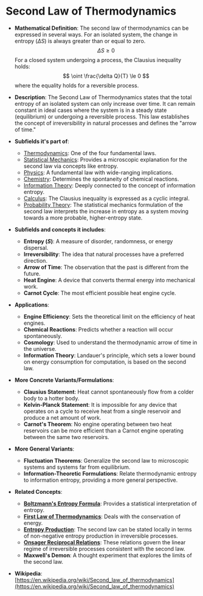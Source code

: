 # Second Law of Thermodynamics

- **Mathematical Definition**: The second law of thermodynamics can be expressed in several ways. For an isolated system, the change in entropy ($\Delta S$) is always greater than or equal to zero.
$$ \Delta S \ge 0 $$
  For a closed system undergoing a process, the Clausius inequality holds:
$$ \oint \frac{\delta Q}{T} \le 0 $$
  where the equality holds for a reversible process.

- **Description**: The Second Law of Thermodynamics states that the total entropy of an isolated system can only increase over time. It can remain constant in ideal cases where the system is in a steady state (equilibrium) or undergoing a reversible process. This law establishes the concept of irreversibility in natural processes and defines the "arrow of time."

- **Subfields it's part of**:
    - [Thermodynamics](https://en.wikipedia.org/wiki/Thermodynamics): One of the four fundamental laws.
    - [Statistical Mechanics](https://en.wikipedia.org/wiki/Statistical_mechanics): Provides a microscopic explanation for the second law via concepts like entropy.
    - [Physics](https://en.wikipedia.org/wiki/Physics): A fundamental law with wide-ranging implications.
    - [Chemistry](https://en.wikipedia.org/wiki/Chemistry): Determines the spontaneity of chemical reactions.
    - [Information Theory](https://en.wikipedia.org/wiki/Information_theory): Deeply connected to the concept of information entropy.
    - [Calculus](https://en.wikipedia.org/wiki/Calculus): The Clausius inequality is expressed as a cyclic integral.
    - [Probability Theory](https://en.wikipedia.org/wiki/Probability_theory): The statistical mechanics formulation of the second law interprets the increase in entropy as a system moving towards a more probable, higher-entropy state.

- **Subfields and concepts it includes**:
    - **Entropy ($S$)**: A measure of disorder, randomness, or energy dispersal.
    - **Irreversibility**: The idea that natural processes have a preferred direction.
    - **Arrow of Time**: The observation that the past is different from the future.
    - **Heat Engine**: A device that converts thermal energy into mechanical work.
    - **Carnot Cycle**: The most efficient possible heat engine cycle.

- **Applications**:
    - **Engine Efficiency**: Sets the theoretical limit on the efficiency of heat engines.
    - **Chemical Reactions**: Predicts whether a reaction will occur spontaneously.
    - **Cosmology**: Used to understand the thermodynamic arrow of time in the universe.
    - **Information Theory**: Landauer's principle, which sets a lower bound on energy consumption for computation, is based on the second law.

- **More Concrete Variants/Formulations**:
    - **Clausius Statement**: Heat cannot spontaneously flow from a colder body to a hotter body.
    - **Kelvin-Planck Statement**: It is impossible for any device that operates on a cycle to receive heat from a single reservoir and produce a net amount of work.
    - **Carnot's Theorem**: No engine operating between two heat reservoirs can be more efficient than a Carnot engine operating between the same two reservoirs.

- **More General Variants**:
    - **Fluctuation Theorems**: Generalize the second law to microscopic systems and systems far from equilibrium.
    - **Information-Theoretic Formulations**: Relate thermodynamic entropy to information entropy, providing a more general perspective.

- **Related Concepts**:
    - **[Boltzmann's Entropy Formula](./boltzmanns_entropy_formula.md)**: Provides a statistical interpretation of entropy.
    - **[First Law of Thermodynamics](./first_law_of_thermodynamics.md)**: Deals with the conservation of energy.
    - **[Entropy Production](./entropy_production.md)**: The second law can be stated locally in terms of non-negative entropy production in irreversible processes.
    - **[Onsager Reciprocal Relations](./onsager_reciprocal_relations.md)**: These relations govern the linear regime of irreversible processes consistent with the second law.
    - **Maxwell's Demon**: A thought experiment that explores the limits of the second law.

- **Wikipedia**: [https://en.wikipedia.org/wiki/Second_law_of_thermodynamics](https://en.wikipedia.org/wiki/Second_law_of_thermodynamics)
